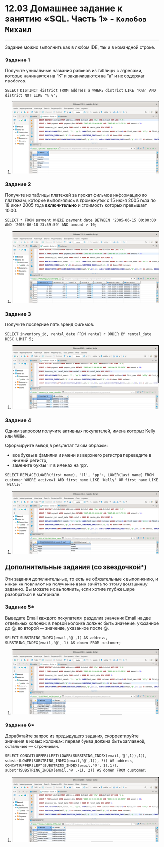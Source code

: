 # 12.03 Домашнее задание к занятию «SQL. Часть 1» - `Колобов Михаил`

---
Задание можно выполнить как в любом IDE, так и в командной строке.

### Задание 1

Получите уникальные названия районов из таблицы с адресами, которые начинаются на “K” и заканчиваются на “a” и не содержат пробелов.

```
SELECT DISTINCT district FROM address a WHERE district LIKE 'K%a' AND district NOT LIKE '% %';
```
1. ![01-01](https://github.com/Mikhail-2023/05_Databases_and_information_security/blob/main/12.03_screen/01-01.PNG)

### Задание 2

Получите из таблицы платежей за прокат фильмов информацию по платежам, которые выполнялись в промежуток с 15 июня 2005 года по 18 июня 2005 года **включительно** и стоимость которых превышает 10.00.

```
SELECT * FROM payment WHERE payment_date BETWEEN '2005-06-15 00:00:00' AND '2005-06-18 23:59:59' AND amount > 10;
```
1. ![02-01](https://github.com/Mikhail-2023/05_Databases_and_information_security/blob/main/12.03_screen/02-01.PNG)

### Задание 3

Получите последние пять аренд фильмов.

```
SELECT inventory_id, rental_date FROM rental r ORDER BY rental_date DESC LIMIT 5;
```
1. ![03-01](https://github.com/Mikhail-2023/05_Databases_and_information_security/blob/main/12.03_screen/03-01.PNG)

### Задание 4

Одним запросом получите активных покупателей, имена которых Kelly или Willie. 

Сформируйте вывод в результат таким образом:
- все буквы в фамилии и имени из верхнего регистра переведите в нижний регистр,
- замените буквы 'll' в именах на 'pp'.

```
SELECT REPLACE(LOWER(first_name), 'll', 'pp'), LOWER(last_name) FROM customer WHERE active=1 AND first_name LIKE 'Kelly' OR first_name LIKE 'Willie'
```
1. ![04-01](https://github.com/Mikhail-2023/05_Databases_and_information_security/blob/main/12.03_screen/04-01.PNG)

## Дополнительные задания (со звёздочкой*)
Эти задания дополнительные, то есть не обязательные к выполнению, и никак не повлияют на получение вами зачёта по этому домашнему заданию. Вы можете их выполнить, если хотите глубже шире разобраться в материале.

### Задание 5*

Выведите Email каждого покупателя, разделив значение Email на две отдельных колонки: в первой колонке должно быть значение, указанное до @, во второй — значение, указанное после @.

```
SELECT SUBSTRING_INDEX(email,'@',1) AS address, SUBSTRING_INDEX(email,'@',-1) AS domen FROM customer;
```
1. ![05-01](https://github.com/Mikhail-2023/05_Databases_and_information_security/blob/main/12.03_screen/05-01.PNG)

### Задание 6*

Доработайте запрос из предыдущего задания, скорректируйте значения в новых колонках: первая буква должна быть заглавной, остальные — строчными.

```
SELECT CONCAT(UPPER(LEFT(LOWER(SUBSTRING_INDEX(email,'@',1)),1)), substr(LOWER(SUBSTRING_INDEX(email,'@',1)), 2)) AS address, CONCAT(UPPER(LEFT(SUBSTRING_INDEX(email,'@',-1),1)), substr(SUBSTRING_INDEX(email,'@',-1), 2)) AS domen FROM customer;
```
1. ![06-01](https://github.com/Mikhail-2023/05_Databases_and_information_security/blob/main/12.03_screen/06-01.PNG)
